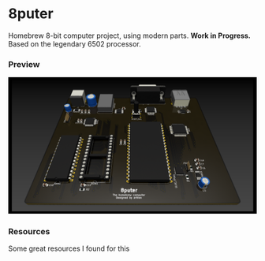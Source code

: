 # 8puter

Homebrew 8-bit computer project, using modern parts. **Work in Progress.**
Based on the legendary 6502 processor.

### Preview

![](pcb/8puter.png)


### Resources

Some great resources I found for this

